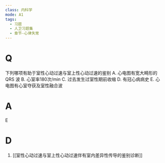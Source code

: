 ```yaml
---
class: 内科学
mode: A1
tags:
  - 习题
  - 人卫习题集
  - 章节-心律失常
---
```


# Q
下列哪项有助于室性心动过速与室上性心动过速的鉴别
A. 心电图有宽大畸形的 QRS 波 
B. 心室率180次/min
C. 过去发生过室性期前收缩 
D. 有冠心病病史
E. 心电图有心室夺获及室性融合波
# A
E
# D
1. [[室性心动过速与室上性心动过速伴有室内差异性传导的鉴别诊断]]